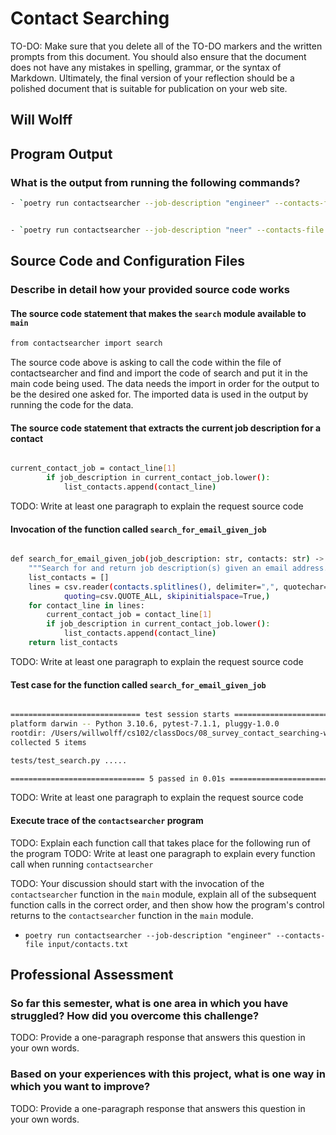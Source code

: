 # Contact Searching

TO-DO: Make sure that you delete all of the TO-DO markers and the written prompts
from this document. You should also ensure that the document does not have any
mistakes in spelling, grammar, or the syntax of Markdown. Ultimately, the final
version of your reflection should be a polished document that is suitable for
publication on your web site.

## Will Wolff

## Program Output

### What is the output from running the following commands?

```bash
- `poetry run contactsearcher --job-description "engineer" --contacts-file input/contacts.txt`
```

```bash

- `poetry run contactsearcher --job-description "neer" --contacts-file input/contacts.txt`

```

## Source Code and Configuration Files

### Describe in detail how your provided source code works

#### The source code statement that makes the `search` module available to `main`

```bash
from contactsearcher import search
```

The source code above is asking to call the code within the file of contactsearcher and find and import the code of search and put it in the main code being used. The data needs the import in order for the output to be the desired one asked for. The imported data is used in the output by running the code for the data.

#### The source code statement that extracts the current job description for a contact
```bash

current_contact_job = contact_line[1]
        if job_description in current_contact_job.lower():
            list_contacts.append(contact_line)

```
TODO: Write at least one paragraph to explain the request source code

#### Invocation of the function called `search_for_email_given_job`

```bash

def search_for_email_given_job(job_description: str, contacts: str) -> List[List[str]]:
    """Search for and return job description(s) given an email address."""
    list_contacts = []
    lines = csv.reader(contacts.splitlines(), delimiter=",", quotechar='"',
            quoting=csv.QUOTE_ALL, skipinitialspace=True,)
    for contact_line in lines:
        current_contact_job = contact_line[1]
        if job_description in current_contact_job.lower():
            list_contacts.append(contact_line)
    return list_contacts

```

TODO: Write at least one paragraph to explain the request source code

#### Test case for the function called `search_for_email_given_job`

```bash

============================= test session starts ==============================
platform darwin -- Python 3.10.6, pytest-7.1.1, pluggy-1.0.0
rootdir: /Users/willwolff/cs102/classDocs/08_survey_contact_searching-wolff01/contactsearcher
collected 5 items                                                              

tests/test_search.py .....

============================== 5 passed in 0.01s ===============================

```

TODO: Write at least one paragraph to explain the request source code

#### Execute trace of the `contactsearcher` program

TODO: Explain each function call that takes place for the following run of the program
TODO: Write at least one paragraph to explain every function call when running `contactsearcher`

TODO: Your discussion should start with the invocation of the `contactsearcher`
function in the `main` module, explain all of the subsequent function calls in
the correct order, and then show how the program's control returns to the
`contactsearcher` function in the `main` module.

- `poetry run contactsearcher --job-description "engineer" --contacts-file input/contacts.txt`

## Professional Assessment

### So far this semester, what is one area in which you have struggled? How did you overcome this challenge?

TODO: Provide a one-paragraph response that answers this question in your own words.

### Based on your experiences with this project, what is one way in which you want to improve?

TODO: Provide a one-paragraph response that answers this question in your own words.
